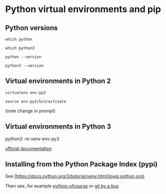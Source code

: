
# Python virtual environments and pip


## Python versions

```
which python

which python3

python --version

python3 --version
```


## Virtual environments in Python 2

```
virtualenv env-py2

source env-py2/bin/activate
```

(note change in prompt)


## Virtual environments in Python 3

python3 -m venv env-py3

[official documentation](https://docs.python.org/3/tutorial/venv.html)


## Installing from the Python Package Index (pypi)

See [https://docs.python.org/3/tutorial/venv.html](pypi.python.org)

Then see, for example [python-ofcourse](python-ofcourse) or
[git by a bus](python-gbab-et-al)

